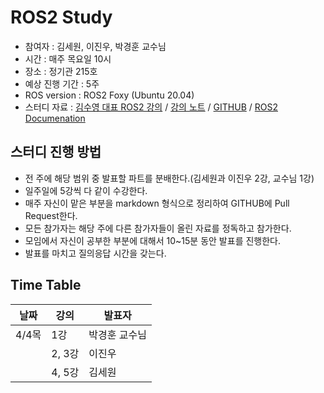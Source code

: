 # ROS2 Study

- 참여자 : 김세원, 이진우, 박경훈 교수님
- 시간 : 매주 목요일 10시
- 장소 : 정기관 215호
- 예상 진행 기간 : 5주
- ROS version : ROS2 Foxy (Ubuntu 20.04)
- 스터디 자료 :
    [김수영 대표 ROS2 강의](https://www.youtube.com/playlist?list=PLieE0qnqO2kTNCznjLX_AaXe2hNJ-IpVQ)
    / [강의 노트](https://puzzling-cashew-c4c.notion.site/ROS-2-for-G-Camp-6f86b29e997e445badb69cc0af825a71)
    / [GITHUB](https://github.com/Road-Balance/gcamp_ros2_basic)
    / [ROS2 Documenation](https://docs.ros.org/en/foxy/)

## 스터디 진행 방법

- 전 주에 해당 범위 중 발표할 파트를 분배한다.(김세원과 이진우 2강, 교수님 1강)
- 일주일에 5강씩 다 같이 수강한다.
- 매주 자신이 맡은 부분을 markdown 형식으로 정리하여 GITHUB에 Pull Request한다.
- 모든 참가자는 해당 주에 다른 참가자들이 올린 자료를 정독하고 참가한다.
- 모임에서 자신이 공부한 부분에 대해서 10~15분 동안 발표를 진행한다.
- 발표를 마치고 질의응답 시간을 갖는다.

## Time Table

|날짜|강의|발표자|
|---|---|---|
|4/4목|1강|박경훈 교수님|
||2, 3강|이진우|
||4, 5강|김세원|
